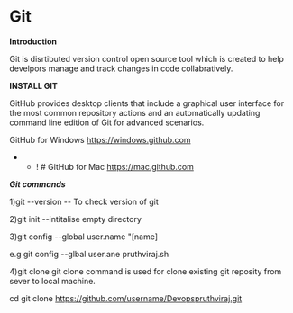 # Git
**Introduction**

Git is disrtibuted version control open source tool which is created to help develpors manage and track changes in code collabratively.

**INSTALL GIT**

GitHub provides desktop clients that include a graphical user
interface for the most common repository actions and an automatically updating command line edition of Git for advanced scenarios.

GitHub for Windows
https://windows.github.com

- + ! # GitHub for Mac
https://mac.github.com

***Git commands***

1)git --version -- To check version of git

2)git init --intitalise empty directory

3)git config --global user.name "[name] 

 e.g git config --glbal user.ane pruthviraj.sh
  
4)git clone 
 git clone command is used for clone existing git reposity from sever to local machine.
 
cd <path where you want to clone and create repository> 
git clone https://github.com/username/Devopspruthviraj.git
 
